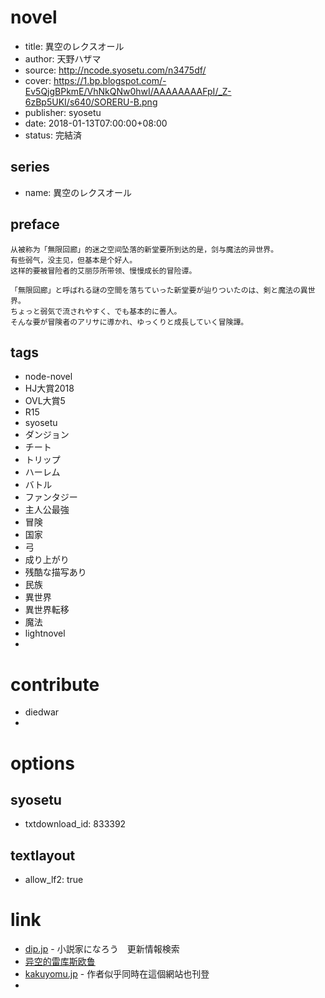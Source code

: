 # novel

- title: 異空のレクスオール
- author: 天野ハザマ
- source: http://ncode.syosetu.com/n3475df/
- cover: https://1.bp.blogspot.com/-Ev5QjgBPkmE/VhNkQNw0hwI/AAAAAAAAFpI/_Z-6zBp5UKI/s640/SORERU-B.png
- publisher: syosetu
- date: 2018-01-13T07:00:00+08:00
- status: 完結済

## series

- name: 異空のレクスオール

## preface


```
从被称为「無限回廊」的迷之空间坠落的新堂要所到达的是，剑与魔法的异世界。
有些弱气，没主见，但基本是个好人。
这样的要被冒险者的艾丽莎所带领、慢慢成长的冒险谭。

「無限回廊」と呼ばれる謎の空間を落ちていった新堂要が辿りついたのは、剣と魔法の異世界。
ちょっと弱気で流されやすく、でも基本的に善人。
そんな要が冒険者のアリサに導かれ、ゆっくりと成長していく冒険譚。
```

## tags

- node-novel
- HJ大賞2018
- OVL大賞5
- R15
- syosetu
- ダンジョン
- チート
- トリップ
- ハーレム
- バトル
- ファンタジー
- 主人公最強
- 冒険
- 国家
- 弓
- 成り上がり
- 残酷な描写あり
- 民族
- 異世界
- 異世界転移
- 魔法
- lightnovel
- 

# contribute

- diedwar
- 

# options

## syosetu

- txtdownload_id: 833392

## textlayout

- allow_lf2: true

# link

- [dip.jp](https://narou.dip.jp/search.php?text=n3475df&novel=all&genre=all&new_genre=all&length=0&down=0&up=100) - 小説家になろう　更新情報検索
- [异空的雷库斯欧鲁](https://www.lightnovel.cn/forum.php?mod=viewthread&tid=889888&extra=&authorid=154731&page=1)
- [kakuyomu.jp](https://kakuyomu.jp/works/1177354054884095492) - 作者似乎同時在這個網站也刊登
- 


